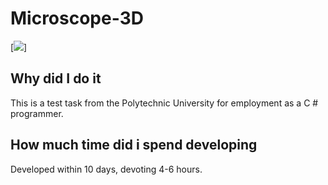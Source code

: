 # Microscope-3D
[![](https://imgur.com/1YpAuly)]
## Why did I do it
This is a test task from the Polytechnic University for employment as a C # programmer.
## How much time did i spend developing
Developed within 10 days, devoting 4-6 hours.
